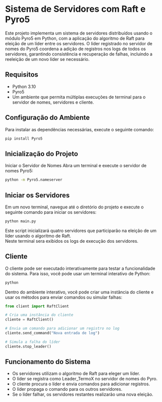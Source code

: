 # Sistema de Servidores com Raft e Pyro5
Este projeto implementa um sistema de servidores distribuídos usando o módulo Pyro5 em Python, com a aplicação do algoritmo de Raft para eleição de um líder entre os servidores. O líder registrado no servidor de nomes do Pyro5 coordena a adição de registros nos logs de todos os servidores, garantindo consistência e recuperação de falhas, incluindo a reeleição de um novo líder se necessário.

## Requisitos
- Python 3.10
- Pyro5
- Um ambiente que permita múltiplas execuções de terminal para o servidor de nomes, servidores e cliente.


## Configuração do Ambiente
Para instalar as dependências necessárias, execute o seguinte comando:

```bash
pip install Pyro5
```

## Inicialização do Projeto
Iniciar o Servidor de Nomes
Abra um terminal e execute o servidor de nomes Pyro5:


```bash
python -m Pyro5.nameserver
```

## Iniciar os Servidores
Em um novo terminal, navegue até o diretório do projeto e execute o seguinte comando para iniciar os servidores:

```bash
python main.py
```

Este script inicializará quatro servidores que participarão na eleição de um líder usando o algoritmo de Raft.  
Neste terminal sera exibidos os logs de execução dos servidores.

## Cliente
O cliente pode ser executado interativamente para testar a funcionalidade do sistema. Para isso, você pode usar um terminal interativo de Python:

```bash
python
```

Dentro do ambiente interativo, você pode criar uma instância do cliente e usar os métodos para enviar comandos ou simular falhas:

```python
from client import RaftClient

# Cria uma instância do cliente
cliente = RaftClient()

# Envia um comando para adicionar um registro no log
cliente.send_command("Nova entrada de log")

# Simula a falha do líder
cliente.stop_leader()
```

## Funcionamento do Sistema
- Os servidores utilizam o algoritmo de Raft para eleger um líder.
- O líder se registra como Leader_TermoX no servidor de nomes do Pyro.
- O cliente procura o líder e envia comandos para adicionar registros.
- O líder propaga o comando para os outros servidores.
- Se o líder falhar, os servidores restantes realizarão uma nova eleição.